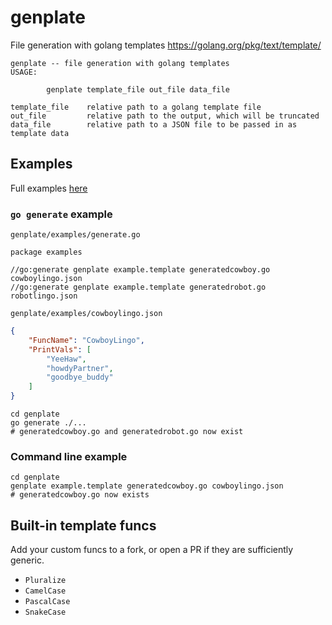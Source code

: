 # genplate
File generation with golang templates https://golang.org/pkg/text/template/

```
genplate -- file generation with golang templates
USAGE:

        genplate template_file out_file data_file

template_file    relative path to a golang template file
out_file         relative path to the output, which will be truncated
data_file        relative path to a JSON file to be passed in as template data
```

## Examples

Full examples [here](https://github.com/Jdsleppy/genplate/tree/master/examples)

### `go generate` example

`genplate/examples/generate.go`
```
package examples

//go:generate genplate example.template generatedcowboy.go cowboylingo.json
//go:generate genplate example.template generatedrobot.go robotlingo.json
```

`genplate/examples/cowboylingo.json`
```json
{
    "FuncName": "CowboyLingo",
    "PrintVals": [
        "YeeHaw",
        "howdyPartner",
        "goodbye_buddy"
    ]
}
```

```
cd genplate
go generate ./...
# generatedcowboy.go and generatedrobot.go now exist
```

### Command line example

```
cd genplate
genplate example.template generatedcowboy.go cowboylingo.json
# generatedcowboy.go now exists
```

## Built-in template funcs

Add your custom funcs to a fork, or open a PR if they are sufficiently generic.

- `Pluralize`
- `CamelCase`
- `PascalCase`
- `SnakeCase`
